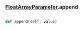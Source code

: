 ### [FloatArrayParameter](FloatArrayParameter.md).append

```py

def append(self, value)

```



        

